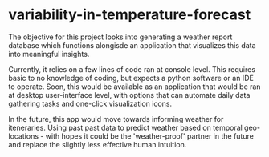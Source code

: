 # variability-in-temperature-forecast
The objective for this project looks into generating a weather report database which functions alongisde an application that visualizes this data into meaningful insights.

Currently, it relies on a few lines of code ran at console level. This requires basic to no knowledge of coding, but expects a python software or an IDE to operate. Soon, this would be available as an application that would be ran at desktop user-interface level, with options that can automate daily data gathering tasks and one-click visualization icons.

In the future, this app would move towards informing weather for iteneraries. Using past past data to predict weather based on temporal geo-locations - with hopes it could be the 'weather-proof' partner in the future and replace the slightly less effective human intuition.


